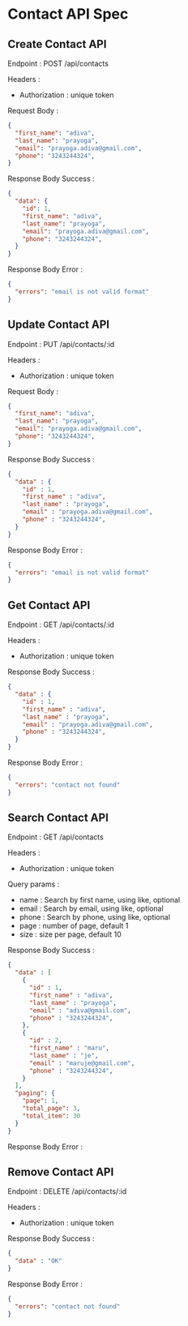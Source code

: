 # Contact API Spec

## Create Contact API

Endpoint : POST /api/contacts

Headers :
- Authorization : unique token

Request Body :

```json
{
  "first_name": "adiva",
  "last_name": "prayoga",
  "email": "prayoga.adiva@gmail.com",
  "phone": "3243244324",
}
```

Response Body Success :

```json
{
  "data": {
    "id": 1,
    "first_name": "adiva",
    "last_name": "prayoga",
    "email": "prayoga.adiva@gmail.com",
    "phone": "3243244324",
  }
}
```

Response Body Error :

```json
{
  "errors": "email is not valid format"
}
```

## Update Contact API

Endpoint : PUT /api/contacts/:id

Headers :
- Authorization : unique token

Request Body :

```json
{
  "first_name": "adiva",
  "last_name": "prayoga",
  "email": "prayoga.adiva@gmail.com",
  "phone": "3243244324",
}
```

Response Body Success :

```json
{
  "data" : {
    "id" : 1,
    "first_name" : "adiva",
    "last_name" : "prayoga",
    "email" : "prayoga.adiva@gmail.com",
    "phone" : "3243244324",
  }
}
```

Response Body Error :

```json
{
  "errors": "email is not valid format"
}
```


## Get Contact API

Endpoint : GET /api/contacts/:id

Headers :
- Authorization : unique token

Response Body Success :

```json
{
  "data" : {
    "id" : 1,
    "first_name" : "adiva",
    "last_name" : "prayoga",
    "email" : "prayoga.adiva@gmail.com",
    "phone" : "3243244324",
  }
}
```

Response Body Error :

```json
{
  "errors": "contact not found"
}
```

## Search Contact API

Endpoint : GET /api/contacts

Headers :
- Authorization : unique token

Query params :
- name : Search by first name, using like, optional
- email : Search by email, using like, optional
- phone : Search by phone, using like, optional
- page : number of page, default 1
- size : size per page, default 10

Response Body Success :

```json
{
  "data" : [
    {
      "id" : 1,
      "first_name" : "adiva",
      "last_name" : "prayoga",
      "email" : "adiva@gmail.com",
      "phone" : "3243244324",
    },
    {
      "id" : 2,
      "first_name" : "maru",
      "last_name" : "je",
      "email" : "maruje@gmail.com",
      "phone" : "3243244324",
    }
  ],
  "paging": {
    "page": 1,
    "total_page": 3,
    "total_item": 30
  }
}
```

Response Body Error :

## Remove Contact API

Endpoint : DELETE /api/contacts/:id

Headers :
- Authorization : unique token

Response Body Success :

```json
{
  "data" : "OK"
}
```

Response Body Error :

```json
{
  "errors": "contact not found"
}
```